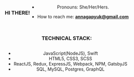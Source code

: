<div style="display:flex;text-align:center; flex-wrap:wrap; justify-content:center; align-items:center">

### HI THERE!


- Pronouns: She/Her/Hers.
 
- How to reach me: <b> annagapyuk@gmail.com </b>


 
### TECHNICAL STACK: 

- JavaScript(NodeJS), Swift
- HTML5, CSS3, SCSS
- ReactJS, Redux, ExpressJS, Webpack, NPM, GatsbyJS
- SQL, MySQL, Postgres, GraphQL

